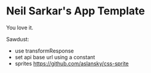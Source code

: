 Neil Sarkar's App Template
==

You love it.

Sawdust:

* use transformResponse
* set api base url using a constant
* sprites https://github.com/aslansky/css-sprite

